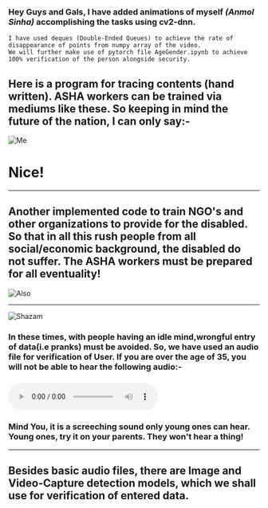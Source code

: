 ### Hey Guys and Gals, I have added animations of myself _(Anmol Sinha)_ accomplishing the tasks using cv2-dnn.
    I have used deques (Double-Ended Queues) to achieve the rate of disappearance of points from numpy array of the video.
    We will further make use of pytorch file AgeGender.ipynb to achieve 100% verification of the person alongside security.
    
## Here is a program for tracing contents (hand written). ASHA workers can be trained via mediums like these. So keeping in mind the future of the nation, I can only say:-
![Me](https://github.com/anmol-sinha-coder/Deep-Learning_AI-Algorithms/blob/master/nice.gif) 
# Nice!
_____________________________________________________________________________________________________________________
## Another implemented code to train NGO's and other organizations to provide for the disabled. So that in all this rush people from all social/economic background, the disabled do not suffer. The ASHA workers must be prepared for all eventuality!
![Also](https://github.com/anmol-sinha-coder/Deep-Learning_AI-Algorithms/blob/master/teaching.gif)
_____________________________________________________________________________________________________________________
![Shazam](https://hackernoon.com/hn-images/1*xbiQh8B_KJaMFU193I9mwA.gif)
### In these times, with people having an idle mind,wrongful entry of data(i.e pranks) must be avoided. So, we have used an audio file for verification of User. If you are over the age of 35, you will not be able to hear the following audio:-
### ![Click here to play!](https://raw.githubusercontent.com/anmol-sinha-coder/CoViD-PDS/master/Code/ML_Applications/Deep_Learning/AUD-20200426-WA0010.mp3?token=ANDRJRYUWRAR6RE6ZJM3NZ26YTXIM)
### Mind You, it is a screeching sound only young ones can hear. Young ones, try it on your parents. They won't hear a thing!
_______________________________________________________________________________________________________________________
## Besides basic audio files, there are Image and Video-Capture detection models, which we shall use for verification of entered data.
